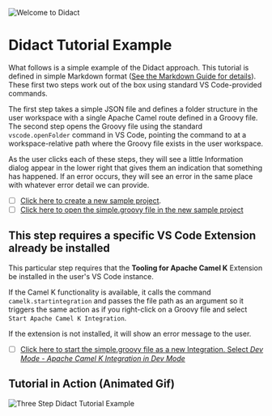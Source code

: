 ![Welcome to Didact](https://raw.githubusercontent.com/bfitzpat/vscode-didact/master/images/welcome-to-didact-header.png)

# Didact Tutorial Example

What follows is a simple example of the Didact approach. This tutorial is defined in simple Markdown format ([See the Markdown Guide for details](https://www.markdownguide.org/basic-syntax/)). These first two steps work out of the box using standard VS Code-provided commands.

The first step takes a simple JSON file and defines a folder structure in the user workspace with a single Apache Camel route defined in a Groovy file. The second step opens the Groovy file using the standard `vscode.openFolder` command in VS Code, pointing the command to at a workspace-relative path where the Groovy file exists in the user workspace.

As the user clicks each of these steps, they will see a little Information dialog appear in the lower right that gives them an indication that something has happened. If an error occurs, they will see an error in the same place with whatever error detail we can provide.

- [ ] [Click here to create a new sample project](didact://?commandId=vscode.didact.scaffoldProject&srcFilePath=example/project.json&completion=Created%20sample%20project%20with%20simple.groovy%20file%20(or%20project%20already%20exists).).
- [ ] [Click here to open the simple.groovy file in the new sample project](didact://?commandId=vscode.openFolder&projectFilePath=simpleGroovyProject/src/simple.groovy&completion=Opened%20the%20simple.groovy%20file)

## This step requires a specific VS Code Extension already be installed

This particular step requires that the **Tooling for Apache Camel K** Extension be installed in the user's VS Code instance.

If the Camel K functionality is available, it calls the command `camelk.startintegration` and passes the file path as an argument so it triggers the same action as if you right-click on a Groovy file and select `Start Apache Camel K Integration`.

If the extension is not installed, it will show an error message to the user.

- [ ] [Click here to start the simple.groovy file as a new Integration. Select *Dev Mode - Apache Camel K Integration in Dev Mode*](didact://?commandId=camelk.startintegration&projectFilePath=simpleGroovyProject/src/simple.groovy&error=Tooling%20for%20Apache%20Camel%20K%20is%20not%20installed.)

## Tutorial in Action (Animated Gif)

![Three Step Didact Tutorial Example](https://raw.githubusercontent.com/bfitzpat/vscode-didact/master/images/didact-sample-tutorial-22-OCT-2019.gif)

